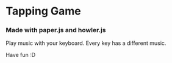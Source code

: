 # Tapping Game
### Made with paper.js and howler.js

Play music with your keyboard.
Every key has a different music.

Have fun :D

